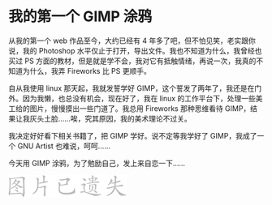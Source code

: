 # 我的第一个 GIMP 涂鸦

从我的第一个 web 作品至今，大约已经有 4 年多了吧，但不怕见笑，老实跟你说，我的 Photoshop 水平仅止于打开，导出文件。我也不知道为什么，我曾经也买过 PS 方面的教材，但是就是学不会，我对它有抵触情绪，再说一次，我真的不知道为什么，我弄 Fireworks 比 PS 更顺手。

自从我使用 linux 那天起，我就发誓学好 GIMP，这个誓发了两年了，我还是在门外。因为我懒，也总没有机会，现在好了，我在 linux 的工作平台下，处理一些美工给的图片，慢慢摸出一些门道了。我总用 Fireworks 那种思维看待 GIMP，结果让我灰头土脸……唉，究其原因，我的美术理论不过关。

我决定好好看下相关书籍了，把 GIMP 学好。说不定等我学好了 GIMP，我成了一个 GNU Artist 也难说，呵呵……

今天用 GIMP 涂鸦，为了勉励自己，发上来自恋一下……

![](/assets/missing.png)

